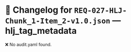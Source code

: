 # 📝 Changelog for `REQ-027-HLJ-Chunk_1-Item_2-v1.0.json` — **hlj_tag_metadata**

❌ No audit.yaml found.
